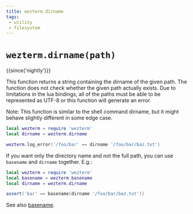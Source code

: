 ```yaml
---
title: wezterm.dirname
tags:
 - utility
 - filesystem
---
```

# `wezterm.dirname(path)`

{{since('nightly')}}

This function returns a string containing the dirname of the given path.
The function does not check whether the given path actually exists.
Due to limitations in the lua bindings, all of the paths
must be able to be represented as UTF-8 or this function will generate an
error.

Note: This function is similar to the shell command dirname, but it might
behave slightly different in some edge case.

```lua
local wezterm = require 'wezterm'
local dirname = wezterm.dirname

wezterm.log_error('/foo/bar' == dirname '/foo/bar/baz.txt')
```

If you want only the directory name and not the full path, you can use
`basename` and `dirname` together. E.g.:
```lua
local wezterm = require 'wezterm'
local basename = wezterm.basename
local dirname = wezterm.dirname

assert('bar' == basename(dirname '/foo/bar/baz.txt'))
```

See also [basename](basename.md).
